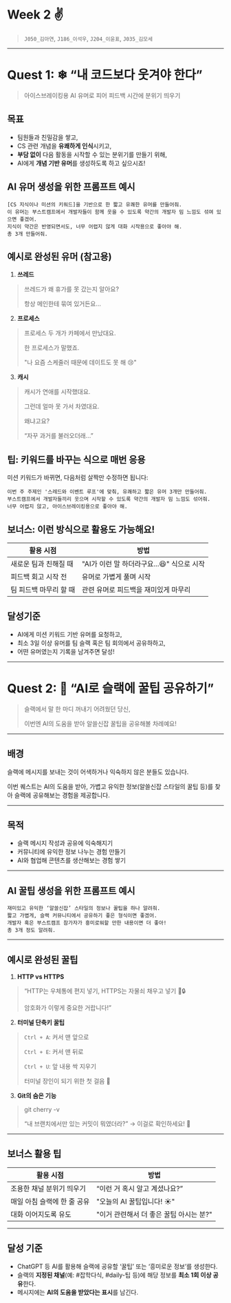 # Week 2 ✌

> `J050_김아연`, `J186_이석우`, `J204_이윤표`, `J035_김모세`

---

# Quest 1: ❄ “내 코드보다 웃겨야 한다”

> 아이스브레이킹용 AI 유머로 피어 피드백 시간에 분위기 띄우기
> 

## 목표

- 팀원들과 친밀감을 쌓고,
- CS 관련 개념을 **유쾌하게 인식**시키고,
- **부담 없이** 다음 활동을 시작할 수 있는 분위기를 만들기 위해,
- AI에게 **개념 기반 유머**를 생성하도록 하고 싶으시죠!

## AI 유머 생성을 위한 프롬프트 예시

```
[CS 지식이나 미션의 키워드]을 기반으로 한 짧고 유쾌한 유머를 만들어줘. 
이 유머는 부스트캠프에서 개발자들이 함께 웃을 수 있도록 약간의 개발자 밈 느낌도 섞여 있으면 좋겠어. 
지식이 약간은 반영되면서도, 너무 어렵지 않게 대화 시작용으로 좋아야 해. 
총 3개 만들어줘.
```

## 예시로 완성된 유머 (참고용)

1. **쓰레드**

> 쓰레드가 왜 휴가를 못 갔는지 알아요?
> 
> 
> 항상 메인한테 묶여 있거든요...
> 
2. **프로세스**

> 프로세스 두 개가 카페에서 만났대요.
> 
> 
> 한 프로세스가 말했죠.
> 
> "나 요즘 스케줄러 때문에 데이트도 못 해 😢"
> 
3. **캐시**

> 캐시가 연애를 시작했대요.
> 
> 
> 그런데 얼마 못 가서 차였대요.
> 
> 왜냐고요?
> 
> “자꾸 과거를 불러오더래…”
> 

## 팁: 키워드를 바꾸는 식으로 매번 응용

미션 키워드가 바뀌면, 다음처럼 살짝만 수정하면 됩니다:

```
이번 주 주제인 '스레드와 이벤트 루프'에 맞춰, 유쾌하고 짧은 유머 3개만 만들어줘.
부스트캠프에서 개발자들끼리 웃으며 시작할 수 있도록 약간의 개발자 밈 느낌도 섞어줘.
너무 어렵지 않고, 아이스브레이킹용으로 좋아야 해.
```

## 보너스: 이런 방식으로 활용도 가능해요!

| 활용 시점 | 방법 |
| --- | --- |
| 새로운 팀과 친해질 때 | "AI가 이런 말 하더라구요...😆" 식으로 시작 |
| 피드백 회고 시작 전 | 유머로 가볍게 풀며 시작 |
| 팀 피드백 마무리 할 때 | 관련 유머로 피드백을 재미있게 마무리 |

## 달성기준

- AI에게 미션 키워드 기반 유머를 요청하고,
- 최소 3일 이상 유머를 팀 슬랙 혹은 팀 회의에서 공유하하고,
- 어떤 유머였는지 기록을 남겨주면 달성!

---
# Quest 2: 🧠 “AI로 슬랙에 꿀팁 공유하기”

> 슬랙에서 말 한 마디 꺼내기 어려웠던 당신,
> 
> 
> 이번엔 AI의 도움을 받아 알쓸신잡 꿀팁을 공유해볼 차례예요!
> 

---

## 배경

슬랙에 메시지를 보내는 것이 어색하거나 익숙하지 않은 분들도 있습니다.

이번 퀘스트는 AI의 도움을 받아, 가볍고 유익한 정보(알쓸신잡 스타일의 꿀팁 등)를 찾아 슬랙에 공유해보는 경험을 제공합니다.

---

## 목적

- 슬랙 메시지 작성과 공유에 익숙해지기
- 커뮤니티에 유익한 정보 나누는 경험 만들기
- AI와 협업해 콘텐츠를 생산해보는 경험 쌓기

---

## AI 꿀팁 생성을 위한 프롬프트 예시

```
재미있고 유익한 ‘알쓸신잡’ 스타일의 정보나 꿀팁을 하나 알려줘.
짧고 가볍게, 슬랙 커뮤니티에서 공유하기 좋은 형식이면 좋겠어.
개발자 혹은 부스트캠프 참가자가 흥미로워할 만한 내용이면 더 좋아!
총 3개 정도 알려줘.

```

---

## 예시로 완성된 꿀팁

1. **HTTP vs HTTPS**

> “HTTP는 우체통에 편지 넣기, HTTPS는 자물쇠 채우고 넣기 💌🔒
> 
> 
> 암호화가 이렇게 중요한 거랍니다!”
2. **터미널 단축키 꿀팁**

> `Ctrl + A`: 커서 맨 앞으로
> 
> `Ctrl + E`: 커서 맨 뒤로
> 
> `Ctrl + U`: 앞 내용 싹 지우기
> 
> 터미널 장인이 되기 위한 첫 걸음 👣
3. **Git의 숨은 기능**

> git cherry -v
> 
> 
> “내 브랜치에서만 있는 커밋이 뭐였더라?” → 이걸로 확인하세요! 🍒

---

## 보너스 활용 팁

| 활용 시점 | 방법 |
| --- | --- |
| 조용한 채널 분위기 띄우기 | “이런 거 혹시 알고 계셨나요?” |
| 매일 아침 슬랙에 한 줄 공유 | "오늘의 AI 꿀팁입니다! ☀️" |
| 대화 이어지도록 유도 | "이거 관련해서 더 좋은 꿀팁 아시는 분?" |

---

## 달성 기준

- ChatGPT 등 AI를 활용해 슬랙에 공유할 ‘꿀팁’ 또는 ‘흥미로운 정보’를 생성한다.
- 슬랙의 **지정된 채널**(예: #잡학다식, #daily-팁 등)에 해당 정보를 **최소 1회 이상 공유**한다.
- 메시지에는 **AI의 도움을 받았다는 표시**를 남긴다.